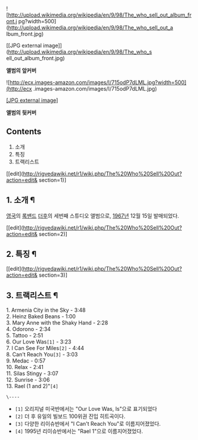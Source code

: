 ![http://upload.wikimedia.org/wikipedia/en/9/98/The_who_sell_out_album_front.j
pg?width=500](http://upload.wikimedia.org/wikipedia/en/9/98/The_who_sell_out_a
lbum_front.jpg)

[[JPG external image]](http://upload.wikimedia.org/wikipedia/en/9/98/The_who_s
ell_out_album_front.jpg)

**앨범의 앞커버**

![http://ecx.images-amazon.com/images/I/715odP7dLML.jpg?width=500](http://ecx
.images-amazon.com/images/I/715odP7dLML.jpg)

[[JPG external image]](http://ecx.images-amazon.com/images/I/715odP7dLML.jpg)

**앨범의 뒷커버**

## Contents

    

1. 소개 
2. 특징 
3. 트랙리스트 

[[edit](http://rigvedawiki.net/r1/wiki.php/The%20Who%20Sell%20Out?action=edit&
section=1)]

## 1. 소개 ¶

  

[영국](%EC%98%81%EA%B5%AD.md)의 [록밴드](%EB%A1%9D%EB%B0%B4%EB%93%9C.md) [더후](%EB%8D%94%20%ED%9B%84.md)의 세번째 스튜디오 앨범으로, [1967년](1967%EB%85%84.md)
12월 15일 발매되었다.

  
  

[[edit](http://rigvedawiki.net/r1/wiki.php/The%20Who%20Sell%20Out?action=edit&
section=2)]

## 2. 특징 ¶

  
  

[[edit](http://rigvedawiki.net/r1/wiki.php/The%20Who%20Sell%20Out?action=edit&
section=3)]

## 3. 트랙리스트 ¶

  
  

1\. Armenia City in the Sky - 3:48  
2\. Heinz Baked Beans - 1:00  
3\. Mary Anne with the Shaky Hand - 2:28  
4\. Odorono - 2:34  
5\. Tattoo - 2:51  
6\. Our Love Was`[1]` \- 3:23  
7\. I Can See For Miles`[2]` \- 4:44  
8\. Can't Reach You`[3]` \- 3:03  
9\. Medac - 0:57  
10\. Relax - 2:41  
11\. Silas Stingy - 3:07  
12\. Sunrise - 3:06  
13\. Rael (1 and 2)"`[4]`

`\----`

  * `[1]` 오리지널 미국반에서는 "Our Love Was, Is"으로 표기되었다
  * `[2]` 더 후 유일의 빌보드 100위권 진입 히트곡이다.
  * `[3]` 다양한 리이슈반에서 "I Can't Reach You"로 이름지어졌었다.
  * `[4]` 1995년 리이슈반에서는 "Rael 1"으로 이름지어졌었다.

